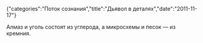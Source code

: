 {"categories":"Поток сознания","title":"Дьявол в деталях","date":"2011-11-17"}

Алмаз и уголь состоят из углерода, а микросхемы и песок — из кремния.
